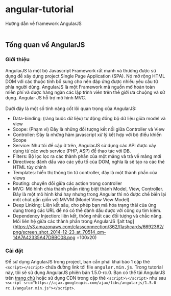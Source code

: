 # angular-tutorial
Hướng dẫn về framework AngularJS <br /><br />
## Tổng quan về AngularJS
### Giới thiệu
AngularJS là một bộ Javascript Framework rất mạnh và thường được sử dụng để xây dựng project Single Page Application (SPA). Nó mở rộng HTML DOM với các thuộc tính bổ sung cho nên đáp ứng được nhiều yêu cầu từ phía người dùng. AngularJS là một Framework mã nguồn mở hoàn toàn miễn phí và được hàng ngàn các lập trình viên trên thế giới ưa chuộng và sử dụng. Angular JS hỗ trợ mô hình MVC.<br /><br />
Dưới đây là một số tính năng cốt lõi quan trọng của AngularJS:
- Data-binding: (ràng buộc dữ liệu) tự động đồng bộ dữ liệu giữa model và view
- Scope: (Phạm vi) Đây là những đối tượng kết nối giữa Controller và View
- Controller: Đây là những hàm javascript xử lý kết hợp với bộ điều khiển Scope
- Service: Như tôi đề cập ở trên, AngularJS sử dụng các API được xây dựng từ các web service (PHP, ASP) để thao tác với DB.
- Filters: Bộ lọc lọc ra các thành phẩn của một mảng và trả về mảng mới
- Directives:  đánh dấu vào các yếu tố của DOM, nghĩa là sẽ tạo ra các thẻ HTML tùy chỉnh
- Templates: hiển thị thông tin từ controller, đây là một thành phần của views
- Routing:  chuyển đổi giữa các action trong controller
- MVC: Mô hình chia thành phần riêng biệt thành Model, View, Controller. Đây là một mô hình khá hay nhưng trong Angular thì nó được chế biến lại một chút gần giốn với MVVM (Model View View Model)
- Deep Linking: Liên kết sâu, cho phép bạn mã hóa trạng thái của ứng dụng  trong các URL  để nó có thể đánh dấu được với công cụ tìm kiếm.
- Dependency Injection: liên kết, thống nhất các đối tượng và chắc năng. <br />
Mối liên hệ giữa các thành phần trong AngularJS 
![alt tag](https://s3.amazonaws.com/classconnection/362/flashcards/6692362/png/screen_shot_2014-12-23_at_70514_pm-14A7A42335A47DBBC08.png =100x20)

### Cài đặt
Để sử dụng AngularJS trong project, bạn cần phải khai báo 1 cặp thẻ `<script></script>` chứa đường link tới file <kbd>angular.min.js</kbd>. Trong tutorial này, tôi sẽ sử dụng AngularJS phiên bản 1.5.0-rc.0. Bạn có thể tải AngularJS trên [trang chủ](https://angularjs.org/) hoặc sử dụng CDN trong cặp thẻ `<script>\</script>` như sau `<script src="https://ajax.googleapis.com/ajax/libs/angularjs/1.5.0-rc.1/angular.min.js"></script>`.



